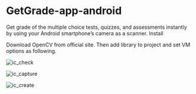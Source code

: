 # GetGrade-app-android
Get grade of the multiple choice tests, quizzes, and assessments instantly by using your Android smartphone’s camera as a scanner.
Install

Download OpenCV from official site. Then add library to project and set VM options as following.

![ic_check](https://user-images.githubusercontent.com/38553874/57566662-9378f080-73f1-11e9-84a0-4e67bf2ec692.png)

![ic_capture](https://user-images.githubusercontent.com/38553874/57566798-3b8eb980-73f2-11e9-8e3e-9112385a4bad.png)

![ic_create](https://user-images.githubusercontent.com/38553874/57566820-66790d80-73f2-11e9-95b1-c2457951c066.png)
